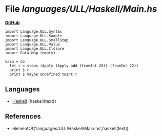 # File _languages/ULL/Haskell/Main.hs_
**[GitHub](https://github.com/softlang/yas/blob/master/languages/ULL/Haskell/Main.hs)**
```
import Language.ULL.Syntax
import Language.ULL.Sample
import Language.ULL.SmallStep
import Language.ULL.Value
import Language.ULL.Closure
import Data.Map (empty)

main = do
  let r = steps (Apply (Apply add (fromInt 20)) (fromInt 22))
  print $ r
  print $ maybe undefined toInt r
```

## Languages
* [Haskell](../languages/Haskell.md) (haskell(text))

## References
* elementOf('languages/ULL/Haskell/Main.hs',haskell(text))
